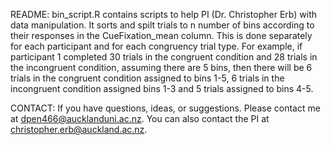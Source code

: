 README:
bin_script.R contains scripts to help PI (Dr. Christopher Erb) with data manipulation. It sorts and spilt trials to n number of bins according to their responses in the CueFixation_mean column. This is done separately for each participant and for each congruency trial type. For example, if participant 1 completed 30 trials in the congruent condition and 28 trials in the incongruent condition, assuming there are 5 bins, then there will be 6 trials in the congruent condition assigned to bins 1-5, 6 trials in the incongruent condition assigned bins 1-3 and 5 trials assigned to bins 4-5.

CONTACT:
If you have questions, ideas, or suggestions. Please contact me at dpen466@aucklanduni.ac.nz. You can also contact the PI at christopher.erb@auckland.ac.nz.
